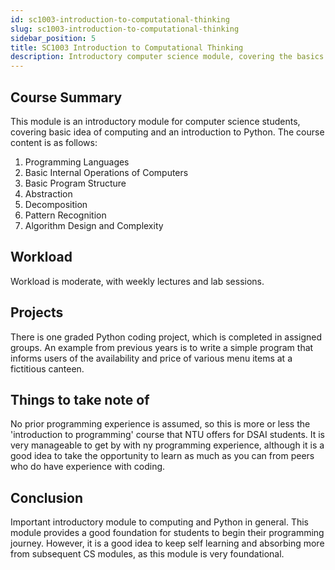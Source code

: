 ```yaml
---
id: sc1003-introduction-to-computational-thinking
slug: sc1003-introduction-to-computational-thinking
sidebar_position: 5
title: SC1003 Introduction to Computational Thinking
description: Introductory computer science module, covering the basics of Python.
---
```


## Course Summary

This module is an introductory module for computer science students, covering basic idea of computing and an introduction to Python. The course content is as follows:

1. Programming Languages
2. Basic Internal Operations of Computers
3. Basic Program Structure
4. Abstraction
5. Decomposition
6. Pattern Recognition
7. Algorithm Design and Complexity

## Workload

Workload is moderate, with weekly lectures and lab sessions.

## Projects

There is one graded Python coding project, which is completed in assigned groups. An example from previous years is to write a simple program that informs users of the availability and price of various menu items at a fictitious canteen.

## Things to take note of

No prior programming experience is assumed, so this is more or less the 'introduction to programming' course that NTU offers for DSAI students. It is very manageable to get by with ny programming experience, although it is a good idea to take the opportunity to learn as much as you can from peers who do have experience with coding.

## Conclusion

Important introductory module to computing and Python in general. This module provides a good foundation for students to begin their programming journey. However, it is a good idea to keep self learning and absorbing more from subsequent CS modules, as this module is very foundational.
